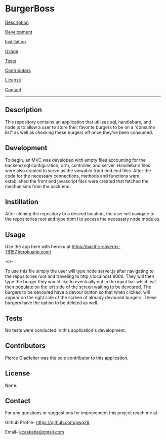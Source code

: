 # BurgerBoss 

[Description](#Description) 
 
[Development](#Development) 

[Instillation](#Instillation)

[Usage](#Usage)

[Tests](#Tests)

[Contributors](#Contributors)

[License](#License)

[Contact](#Contact)


*  *  *  *  *

## Description
This repository contains an application that utilizes sql, handlebars, and node js to allow a user to store their favorite burgers to be on a “consume list” as well as checking these burgers off once they’ve been consumed.


## Development
To begin, an MVC was developed with empty files accounting for the backend sql configuration, orm, controller, and server. Handlebars files were also created to serve as the viewable front end end files.  After the code for the necessary connections, methods and functions were established the front end javascript files were created that fetched the mechanisms from the back end.


## Instillation
After cloning the repository to a desired location, the user will navigate to the repositories root and type npm i to access the necessary node modules.


## Usage
Use the app here with heroku at https://pacific-caverns-78157.herokuapp.com/

-or-

To use this file simply the user will type node server.js after navigating to the repositories root and traveling to http://localhost:8000. They will then type the burger they would like to eventually eat in the input bar which will then populate on the left side of the screen waiting to be devoured. The burgers to be devoured have a devour button so that when clicked, will appear on the right side of the screen of already devoured burgers. These burgers have the option to be deleted as well.


## Tests
No tests were conducted in this application's development.


## Contributors
Pierce Gladfelter was the sole contributor to this application.


## License
None.


## Contact
For any questions or suggestions for improvement this project reach me at 

Github Profile-  https://github.com/pwg26 

Email- kcaskade@gmail.com
